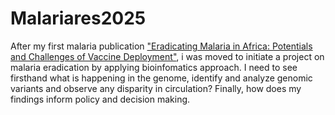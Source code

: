 # Malariares2025
After my first malaria publication ["Eradicating Malaria in Africa: Potentials and Challenges of Vaccine Deployment"](https://bjbabs.org/index.php/bjbabs/article/view/318), i was moved to initiate a project on malaria eradication by applying bioinfomatics approach. I need to see firsthand what is happening in the genome, identify and analyze genomic variants and observe any disparity in circulation? Finally, how does my findings inform policy and decision making.
